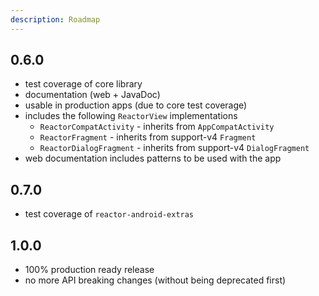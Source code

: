```yaml
---
description: Roadmap
---
```


## 0.6.0

 - test coverage of core library
 - documentation (web + JavaDoc)
 - usable in production apps (due to core test coverage)
 - includes the following `ReactorView` implementations
    - `ReactorCompatActivity` - inherits from `AppCompatActivity`
    - `ReactorFragment` - inherits from support-v4 `Fragment`
    - `ReactorDialogFragment` - inherits from support-v4 `DialogFragment`
 - web documentation includes patterns to be used with the app

## 0.7.0

 - test coverage of `reactor-android-extras`
 
## 1.0.0
 
 - 100% production ready release
 - no more API breaking changes (without being deprecated first)
